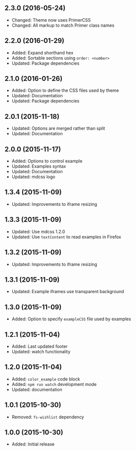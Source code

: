 ## 2.3.0 (2016-05-24)
- Changed: Theme now uses PrimerCSS
- Changed: All markup to match Primer class names

## 2.2.0 (2016-01-29)

- Added: Expand shorthand hex
- Added: Sortable sections using `order: <number>`
- Updated: Package dependencies

## 2.1.0 (2016-01-26)

- Added: Option to define the CSS files used by theme
- Updated: Documentation
- Updated: Package dependencies

## 2.0.1 (2015-11-18)

- Updated: Options are merged rather than split
- Updated: Documentation

## 2.0.0 (2015-11-17)

- Added: Options to control example
- Updated: Examples syntax
- Updated: Documentation
- Updated: mdcss logo

## 1.3.4 (2015-11-09)

- Updated: Improvements to iframe resizing

## 1.3.3 (2015-11-09)

- Updated: Use mdcss 1.2.0
- Updated: Use `textContent` to read examples in Firefox

## 1.3.2 (2015-11-09)

- Updated: Improvements to iframe resizing

## 1.3.1 (2015-11-09)

- Updated: Example iframes use transparent background

## 1.3.0 (2015-11-09)

- Added: Option to specify `exampleCSS` file used by examples

## 1.2.1 (2015-11-04)

- Added: Last updated footer
- Updated: watch functionality

## 1.2.0 (2015-11-04)

- Added: `color_example` code block
- Added: `npm run watch` development mode
- Updated: documentation

## 1.0.1 (2015-10-30)

- Removed: `fs-wishlist` dependency

## 1.0.0 (2015-10-30)

- Added: Initial release
